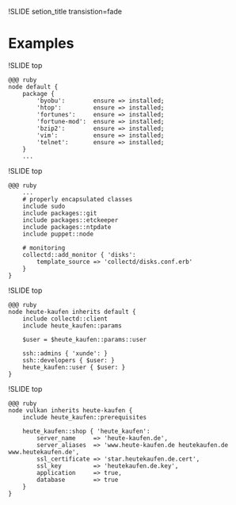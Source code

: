 !SLIDE setion_title transistion=fade

# Examples #

!SLIDE top

	@@@ ruby
	node default {
		package {
			'byobu':        ensure => installed;
			'htop':         ensure => installed;
			'fortunes':     ensure => installed;
			'fortune-mod':  ensure => installed;
			'bzip2':        ensure => installed;
			'vim':          ensure => installed;
			'telnet':       ensure => installed;
		}
		...

!SLIDE top

	@@@ ruby
		...
		# properly encapsulated classes
		include sudo
		include packages::git
		include packages::etckeeper
		include packages::ntpdate
		include puppet::node

		# monitoring
		collectd::add_monitor { 'disks':
			template_source => 'collectd/disks.conf.erb'
		}
	}

!SLIDE top

	@@@ ruby
	node heute-kaufen inherits default {
		include collectd::client
		include heute_kaufen::params

		$user = $heute_kaufen::params::user

		ssh::admins { 'xunde': }
		ssh::developers { $user: }
		heute_kaufen::user { $user: }
	}

!SLIDE top

	@@@ ruby
	node vulkan inherits heute-kaufen {
		include heute_kaufen::prerequisites

		heute_kaufen::shop { 'heute_kaufen':
			server_name     => 'heute-kaufen.de',
			server_aliases  => 'www.heute-kaufen.de heutekaufen.de www.heutekaufen.de',
			ssl_certificate => 'star.heutekaufen.de.cert',
			ssl_key         => 'heutekaufen.de.key',
			application     => true,
			database        => true
		}
	}
